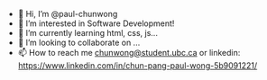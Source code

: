 - 👋 Hi, I’m @paul-chunwong
- 👀 I’m interested in Software Development!
- 🌱 I’m currently learning html, css, js...
- 💞️ I’m looking to collaborate on ...
- 📫 How to reach me chunwong@student.ubc.ca or linkedin: https://www.linkedin.com/in/chun-pang-paul-wong-5b9091221/

<!---
paul-chunwong/paul-chunwong is a ✨ special ✨ repository because its `README.md` (this file) appears on your GitHub profile.
You can click the Preview link to take a look at your changes.
--->
